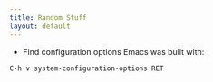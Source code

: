 ```yaml
---
title: Random Stuff
layout: default
---
```


- Find configuration options Emacs was built with:

```
C-h v system-configuration-options RET
```

